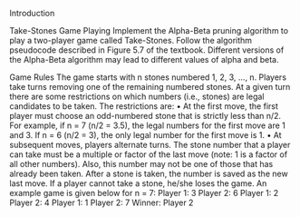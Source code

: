 Introduction

Take-Stones Game Playing
Implement the Alpha-Beta pruning algorithm to play a two-player game called Take-Stones. Follow the
algorithm pseudocode described in Figure 5.7 of the textbook. Different versions of the Alpha-Beta
algorithm may lead to different values of alpha and beta.

Game Rules
The game starts with n stones numbered 1, 2, 3, ..., n. Players take turns removing one of the remaining
numbered stones. At a given turn there are some restrictions on which numbers (i.e., stones) are legal
candidates to be taken. The restrictions are:
• At the first move, the first player must choose an odd-numbered stone that is strictly less than
n/2. For example, if n = 7 (n/2 = 3.5), the legal numbers for the first move are 1 and 3. If n = 6
(n/2 = 3), the only legal number for the first move is 1.
• At subsequent moves, players alternate turns. The stone number that a player can take must be
a multiple or factor of the last move (note: 1 is a factor of all other numbers). Also, this number
may not be one of those that has already been taken. After a stone is taken, the number is saved
as the new last move. If a player cannot take a stone, he/she loses the game.
An example game is given below for n = 7:
Player 1: 3
Player 2: 6
Player 1: 2
Player 2: 4
Player 1: 1
Player 2: 7
Winner: Player 2


